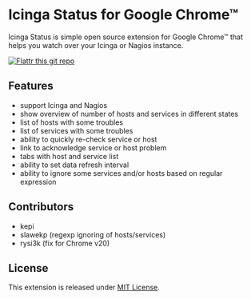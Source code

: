 Icinga Status for Google Chrome™
================================

Icinga Status is simple open source extension for Google Chrome™ that helps you watch over your Icinga or Nagios instance.

[![Flattr this git repo](http://api.flattr.com/button/flattr-badge-large.png)](https://flattr.com/thing/381395)

Features
--------

- support Icinga and Nagios
- show overview of number of hosts and services in different states
- list of hosts with some troubles
- list of services with some troubles
- ability to quickly re-check service or host
- link to acknowledge service or host problem
- tabs with host and service list
- ability to set data refresh interval
- ability to ignore some services and/or hosts based on regular expression

Contributors
------------
- kepi
- slawekp (regexp ignoring of hosts/services)
- rysi3k (fix for Chrome v20)


License
-------

This extension is released under [MIT License](http://github.com/kepi/IcingaChromedStatus/blob/master/MIT-LICENSE.txt).

